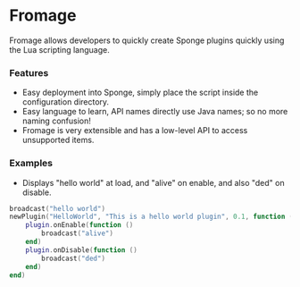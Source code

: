 # Fromage
Fromage allows developers to quickly create Sponge plugins quickly using the Lua scripting language.

### Features

- Easy deployment into Sponge, simply place the script inside the configuration directory.
- Easy language to learn, API names directly use Java names; so no more naming confusion!
- Fromage is very extensible and has a low-level API to access unsupported items.

### Examples

- Displays "hello world" at load, and "alive" on enable, and also "ded" on disable.
```lua
broadcast("hello world")
newPlugin("HelloWorld", "This is a hello world plugin", 0.1, function (plugin)
    plugin.onEnable(function ()
        broadcast("alive")
    end)
    plugin.onDisable(function ()
        broadcast("ded")
    end)
end)
```